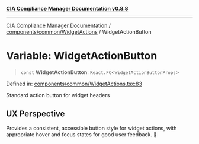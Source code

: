 [**CIA Compliance Manager Documentation v0.8.8**](../../../../README.md)

***

[CIA Compliance Manager Documentation](../../../../modules.md) / [components/common/WidgetActions](../README.md) / WidgetActionButton

# Variable: WidgetActionButton

> `const` **WidgetActionButton**: `React.FC`\<`WidgetActionButtonProps`\>

Defined in: [components/common/WidgetActions.tsx:83](https://github.com/Hack23/cia-compliance-manager/blob/283c1f3ddf6c7084b20c21176cda3bc5166ffcb9/src/components/common/WidgetActions.tsx#L83)

Standard action button for widget headers

## UX Perspective

Provides a consistent, accessible button style for widget actions,
with appropriate hover and focus states for good user feedback. 🔘
